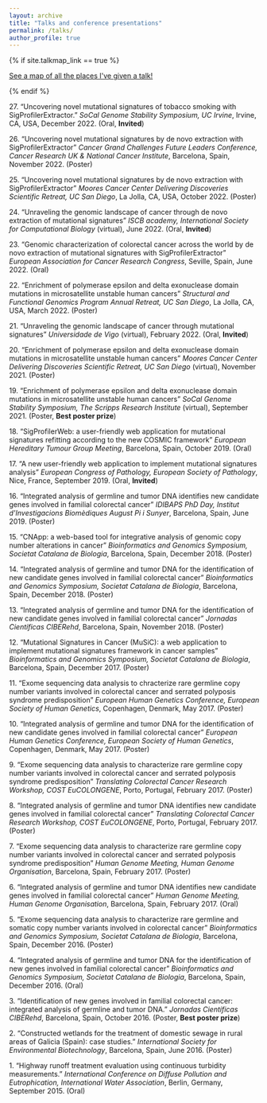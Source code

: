 ```yaml
---
layout: archive
title: "Talks and conference presentations"
permalink: /talks/
author_profile: true
---
```


{% if site.talkmap_link == true %}

<p style="text-decoration:underline;"><a href="/talkmap.html">See a map of all the places I've given a talk!</a></p>

{% endif %}


27\. “Uncovering novel mutational signatures of tobacco smoking with SigProfilerExtractor.” *SoCal Genome Stability Symposium, UC Irvine*, Irvine, CA, USA, December 2022. (Oral, **Invited**)

26\. “Uncovering novel mutational signatures by de novo extraction with SigProfilerExtractor” *Cancer Grand Challenges Future Leaders Conference, Cancer Research UK & National Cancer Institute*, Barcelona, Spain, November 2022. (Poster)

25\. “Uncovering novel mutational signatures by de novo extraction with SigProfilerExtractor” *Moores Cancer Center Delivering Discoveries Scientific Retreat, UC San Diego*, La Jolla, CA, USA, October 2022. (Poster)

24\. “Unraveling the genomic landscape of cancer through de novo extraction of mutational signatures” *ISCB academy, International Society for Computational Biology* (virtual), June 2022. (Oral, **Invited**)

23\. “Genomic characterization of colorectal cancer across the world by de novo extraction of mutational signatures with SigProfilerExtractor” *European Association for Cancer Research Congress*, Seville, Spain, June 2022. (Oral)

22\. “Enrichment of polymerase epsilon and delta exonuclease domain mutations in microsatellite unstable human cancers” *Structural and Functional Genomics Program Annual Retreat, UC San Diego*, La Jolla, CA, USA, March 2022. (Poster)

21\. “Unraveling the genomic landscape of cancer through mutational signatures” *Universidade de Vigo* (virtual), February 2022. (Oral, **Invited**)

20\. “Enrichment of polymerase epsilon and delta exonuclease domain mutations in microsatellite unstable human cancers” *Moores Cancer Center Delivering Discoveries Scientific Retreat, UC San Diego* (virtual), November 2021. (Poster)

19\. “Enrichment of polymerase epsilon and delta exonuclease domain mutations in microsatellite unstable human cancers” *SoCal Genome Stability Symposium, The Scripps Research Institute* (virtual), September 2021. (Poster, **Best poster prize**)

18\. “SigProfilerWeb: a user-friendly web application for mutational signatures refitting according to the new COSMIC framework” *European Hereditary Tumour Group Meeting*, Barcelona, Spain, October 2019. (Oral)

17\. “A new user-friendly web application to implement mutational signatures analysis” *European Congress of Pathology, European Society of Pathology*, Nice, France, September 2019. (Oral, **Invited**)

16\. “Integrated analysis of germline and tumor DNA identifies new candidate genes involved in familial colorectal cancer” *IDIBAPS PhD Day, Institut d'Investigacions Biomèdiques August Pi i Sunyer*, Barcelona, Spain, June 2019. (Poster)

15\. “CNApp: a web-based tool for integrative analysis of genomic copy number alterations in cancer” *Bioinformatics and Genomics Symposium, Societat Catalana de Biologia*, Barcelona, Spain, December 2018. (Poster)

14\. “Integrated analysis of germline and tumor DNA for the identification of new candidate genes involved in familial colorectal cancer” *Bioinformatics and Genomics Symposium, Societat Catalana de Biologia*, Barcelona, Spain, December 2018. (Poster)

13\. “Integrated analysis of germline and tumor DNA for the identification of new candidate genes involved in familial colorectal cancer” *Jornadas Científicas CIBERehd*, Barcelona, Spain, November 2018. (Poster)

12\. “Mutational Signatures in Cancer (MuSiC): a web application to implement mutational signatures framework in cancer samples” *Bioinformatics and Genomics Symposium, Societat Catalana de Biologia*, Barcelona, Spain, December 2017. (Poster)

11\. “Exome sequencing data analysis to chracterize rare germline copy number variants involved in colorectal cancer and serrated polyposis syndrome predisposition” *European Human Genetics Conference, European Society of Human Genetics*, Copenhagen, Denmark, May 2017. (Poster)

10\. “Integrated analysis of germline and tumor DNA for the identification of new candidate genes involved in familial colorectal cancer” *European Human Genetics Conference, European Society of Human Genetics*, Copenhagen, Denmark, May 2017. (Poster)

9\. “Exome sequencing data analysis to characterize rare germline copy number variants involved in colorectal cancer and serrated polyposis syndrome predisposition” *Translating Colorectal Cancer Research Workshop, COST EuCOLONGENE*, Porto, Portugal, February 2017. (Poster)

8\. “Integrated analysis of germline and tumor DNA identifies new candidate genes involved in familial colorectal cancer” *Translating Colorectal Cancer Research Workshop, COST EuCOLONGENE*, Porto, Portugal, February 2017. (Poster)

7\. “Exome sequencing data analysis to characterize rare germline copy number variants involved in colorectal cancer and serrated polyposis syndrome predisposition” *Human Genome Meeting, Human Genome Organisation*, Barcelona, Spain, February 2017. (Poster)

6\. “Integrated analysis of germline and tumor DNA identifies new candidate genes involved
in familial colorectal cancer” *Human Genome Meeting, Human Genome Organisation*, Barcelona, Spain, February 2017. (Oral)

5\. “Exome sequencing data analysis to characterize rare germline and somatic copy number variants involved in colorectal cancer” *Bioinformatics and Genomics Symposium, Societat Catalana de Biologia*, Barcelona, Spain, December 2016. (Poster)

4\. “Integrated analysis of germline and tumor DNA for the identification of new genes involved in familial colorectal cancer” *Bioinformatics and Genomics Symposium, Societat Catalana de Biologia*, Barcelona, Spain, December 2016. (Oral)

3\. “Identification of new genes involved in familial colorectal cancer: integrated analysis of germline and tumor DNA.” *Jornadas Científicas CIBERehd*, Barcelona, Spain, October 2016. (Poster, **Best poster prize**)

2\. “Constructed wetlands for the treatment of domestic sewage in rural areas of Galicia (Spain): case studies.” *International Society for Environmental Biotechnology*, Barcelona, Spain, June 2016. (Poster)

1\. “Highway runoff treatment evaluation using continuous turbidity measurements.” *International Conference on Diffuse Pollution and Eutrophication, International Water Association*, Berlin, Germany, September 2015. (Oral)
